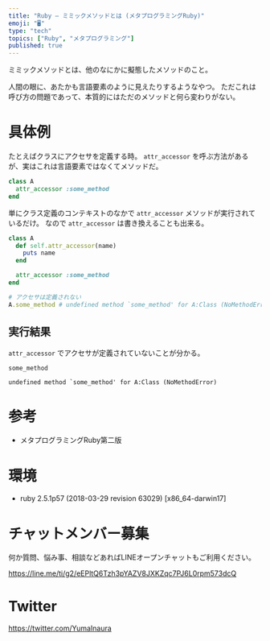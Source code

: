 ```yaml
---
title: "Ruby — ミミックメソッドとは (メタプログラミングRuby)"
emoji: "🖥"
type: "tech"
topics: ["Ruby", "メタプログラミング"]
published: true
---
```


ミミックメソッドとは、他のなにかに擬態したメソッドのこと。

人間の眼に、あたかも言語要素のように見えたりするようなやつ。
ただこれは呼び方の問題であって、本質的にはただのメソッドと何ら変わりがない。

# 具体例

たとえばクラスにアクセサを定義する時。
`attr_accessor` を呼ぶ方法があるが、実はこれは言語要素ではなくてメソッドだ。


```rb
class A
  attr_accessor :some_method
end
```

単にクラス定義のコンテキストのなかで `attr_accessor` メソッドが実行されているだけ。
なので `attr_accessor` は書き換えることも出来る。

```rb
class A
  def self.attr_accessor(name)
    puts name
  end

  attr_accessor :some_method
end

# アクセサは定義されない
A.some_method # undefined method `some_method' for A:Class (NoMethodError)
```

## 実行結果

`attr_accessor` でアクセサが定義されていないことが分かる。

```
some_method

undefined method `some_method' for A:Class (NoMethodError)
```

# 参考

- メタプログラミングRuby第二版

# 環境

- ruby 2.5.1p57 (2018-03-29 revision 63029) [x86_64-darwin17]









<!-- Update From Qiita API -->

# チャットメンバー募集


何か質問、悩み事、相談などあればLINEオープンチャットもご利用ください。

https://line.me/ti/g2/eEPltQ6Tzh3pYAZV8JXKZqc7PJ6L0rpm573dcQ





# Twitter


https://twitter.com/YumaInaura


<!-- Update From Qiita API -->



